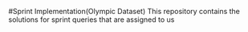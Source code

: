#Sprint Implementation(Olympic Dataset)
This repository contains the solutions for sprint queries that are assigned to us 

